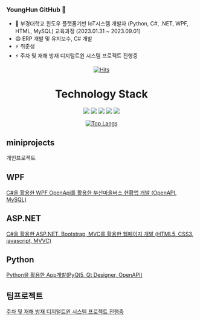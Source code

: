 ### YoungHun GitHub 👋

- 🌱 부경대학교 윈도우 플랫폼기반 IoT시스템 개발자 (Python, C#, .NET, WPF, HTML, MySQL) 교육과정 (2023.01.31 ~ 2023.09.01)
- 😄 ERP 개발 및 유지보수, C# 개발 
- ⚡ 취준생
- ⚡ 주차 및 재해 방재 디지털트윈 시스템 프로젝트 진행중
  
<div align=center>
	
 [![Hits](https://hits.seeyoufarm.com/api/count/incr/badge.svg?url=https%3A%2F%2Fgithub.com%2Fzzsza)](https://hits.seeyoufarm.com) 

</div>
<div align=center>
	<h1>Technology Stack</h1>
<img src="https://img.shields.io/badge/Cshap-007396?style=for-the-badge&logo=Cshap&logoColor=white">

<img src="https://img.shields.io/badge/html5-E34F26?style=for-the-badge&logo=html5&logoColor=white">

<img src="https://img.shields.io/badge/css3-1572B6?style=for-the-badge&logo=css3&logoColor=white">

<img src="https://img.shields.io/badge/Python-6DB33F?style=for-the-badge&logo=Python&logoColor=white">

<img src="https://img.shields.io/badge/MySQL-4479A1?style=for-the-badge&logo=MySQL&logoColor=white">

[![Top Langs](https://github-readme-stats.vercel.app/api/top-langs/?username=YoungHunPark0)](https://github.com/YoungHunPark0/github-readme-stats)
</div>

## miniprojects
개인프로젝트

## WPF
[C#을 활용한 WPF OpenApi를 활용한 부산마을버스 현황앱 개발 (OpenAPI, MySQL)](https://github.com/YoungHunPark0/pknu-wpf-2023)

## ASP.NET
[C#을 활용한 ASP.NET. Bootstrap, MVC를 활용한 웹페이지 개발 (HTML5, CSS3, javascript, MVVC)](https://github.com/YoungHunPark0/pknu_aspnet_2023)

## Python
[Python을 활용한 App개발(PyQt5, Qt Designer, OpenAPI)](https://github.com/YoungHunPark0/studyPython2023)

## 팀프로젝트
[주차 및 재해 방재 디지털트윈 시스템 프로젝트 진행중](https://github.com/YoungHunPark0/IOT-1Team)
